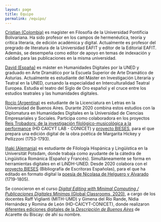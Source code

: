 ```yaml
---
layout: page
title: Equipo
permalink: /equipo/
---
```


[Cristian (Colombia)](https://github.com/cristiansuarez-giraldo) es magíster en Filosofía de la Universidad Pontificia Bolivariana. Ha sido profesor en los campos de hermenéutica, teoría y crítica literaria, de edición académica y digital. Actualmente es profesor del pregrado de literatura de la Universidad EAFIT y editor de la Editorial EAFIT. Además, se desempeña como editor de apoyo en temas de indexación y calidad para las publicaciones en la misma universidad.

[David (España)]([https://dxvidmr.github.io/) es máster en Humanidades Digitales por la UNED y graduado en Arte Dramático por la Escuela Superior de Arte Dramático de Asturias. Actualmente es estudiante del Máster en Investigación Literaria y Teatral en la UNED, cursando la especialidad en Interculturalidad Teatral Europea. Estudia el teatro del Siglo de Oro español y el cruce entre los estudios teatrales y las humanidades digitales.

[Rocío (Argentina)](https://github.com/RocioLMendez) es estudiante de la Licenciatura en Letras en la Universidad de Buenos Aires. Durante 2020 combina estos estudios con la Diplomatura en Humanidades Digitales en la Universidad de Ciencias Empresariales y Sociales. Participa como colaboradora en los proyectos [Reis Trobadors: de la investigación filológico-musicológica a la performance](http://hdlab.space/Poesia-Medieval/) (HD CAICYT LAB - CONICET) y [proyecto BIESES](https://bieses.net), para el que prepara una edición digital de la obra poética de Margarita Hickey y Pellizzoni (1753-1793).

[Iñaki (Alemania)](https://github.com/icanogar) es estudiante de Filología Hispánica y Lingüística en la Universität Potsdam, donde trabaja como ayudante de la cátedra de Lingüística Románica (Español y Francés). Simultáneamente se forma en herramientas digitales en el LiNDH-UNED. Desde 2020 colabora con el [proyecto BIESES](https://bieses.net) (Bibliografía de Escritoras Españolas), para el que ha editado en formato digital la [poesía de Nicolasa de Helguero y Alvarado](https://icanogar.gitlab.io/nicolasa) (1719-1805).

Se conocieron en el curso [*Digital Editing with Minimal Computing / Publicaciones Digitales Mínimas* (Global Classrooms, 2020)](https://mith.umd.edu/minimaldigipub/en.html), a cargo de los docentes Raff Viglianti (MITH-UMD) y Gimena del Río Rande, Nidia Hernández y Romina de León (HD-CAICYT-CONICET), donde realizaron [diferentes ediciones digitales de la *Descripción de Buenos Aires*](https://view.genial.ly/606ce0b31ef5de0d8e9fda65/interactive-content-global-dh-symposium-2021) de Acarette du Biscay: de ahí su nombre.